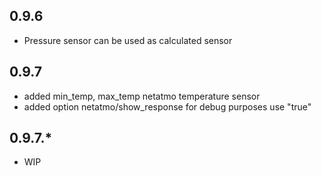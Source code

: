 <!-- https://developers.home-assistant.io/docs/add-ons/presentation#keeping-a-changelog -->

## 0.9.6
- Pressure sensor can be used as calculated sensor

## 0.9.7
- added min_temp, max_temp netatmo temperature sensor
- added option netatmo/show_response
	for debug purposes use "true"

## 0.9.7.*
- WIP
